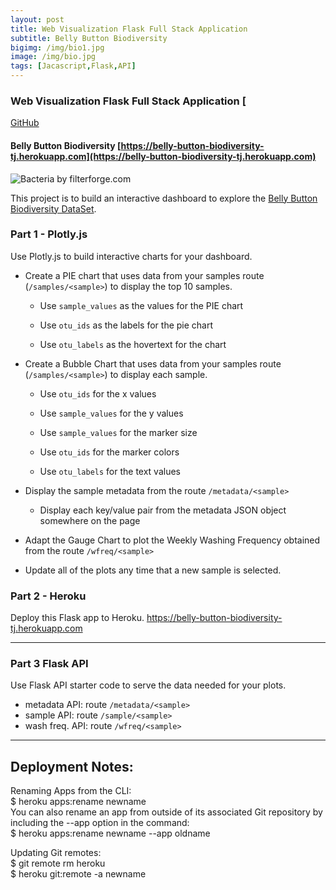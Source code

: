 ```yaml
---
layout: post
title: Web Visualization Flask Full Stack Application
subtitle: Belly Button Biodiversity
bigimg: /img/bio1.jpg
image: /img/bio.jpg
tags: [Jacascript,Flask,API]
---
```



### Web Visualization Flask Full Stack Application [
   [GitHub](https://github.com/Pyligent/belly_button_biodiversity)   
   
#### Belly Button Biodiversity  [https://belly-button-biodiversity-tj.herokuapp.com](https://belly-button-biodiversity-tj.herokuapp.com)

![Bacteria by filterforge.com](http://robdunnlab.com/wp-content/uploads/microbes-sem.jpg)

This project is to build an interactive dashboard to explore the [Belly Button Biodiversity DataSet](http://robdunnlab.com/projects/belly-button-biodiversity/).

### Part 1 - Plotly.js

Use Plotly.js to build interactive charts for your dashboard.

* Create a PIE chart that uses data from your samples route (`/samples/<sample>`) to display the top 10 samples.

  * Use `sample_values` as the values for the PIE chart

  * Use `otu_ids` as the labels for the pie chart

  * Use `otu_labels` as the hovertext for the chart


* Create a Bubble Chart that uses data from your samples route (`/samples/<sample>`) to display each sample.

  * Use `otu_ids` for the x values

  * Use `sample_values` for the y values

  * Use `sample_values` for the marker size

  * Use `otu_ids` for the marker colors

  * Use `otu_labels` for the text values


* Display the sample metadata from the route `/metadata/<sample>`

  * Display each key/value pair from the metadata JSON object somewhere on the page

* Adapt the Gauge Chart to plot the Weekly Washing Frequency obtained from the route `/wfreq/<sample>`


* Update all of the plots any time that a new sample is selected.


### Part 2 - Heroku

Deploy this Flask app to Heroku. <https://belly-button-biodiversity-tj.herokuapp.com>


- - -

### Part 3 Flask API

Use Flask API starter code to serve the data needed for your plots.

*  metadata API: route `/metadata/<sample>`
*  sample API: route `/sample/<sample>`
*  wash freq. API: route `/wfreq/<sample>`


- - -


## Deployment Notes:
Renaming Apps from the CLI:    
$ heroku apps:rename newname     
You can also rename an app from outside of its associated Git repository by including the --app option in the command:    
$ heroku apps:rename newname --app oldname    

Updating Git remotes:    
$ git remote rm heroku    
$ heroku git:remote -a newname    

